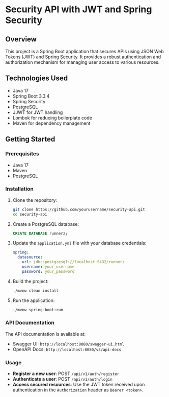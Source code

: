 # Security API with JWT and Spring Security

## Overview

This project is a Spring Boot application that secures APIs using JSON Web Tokens (JWT) and Spring Security. It provides a robust authentication and authorization mechanism for managing user access to various resources.


## Technologies Used

- Java 17
- Spring Boot 3.3.4
- Spring Security
- PostgreSQL
- JJWT for JWT handling
- Lombok for reducing boilerplate code
- Maven for dependency management

## Getting Started

### Prerequisites

- Java 17
- Maven
- PostgreSQL

### Installation

1. Clone the repository:

   ```bash
   git clone https://github.com/yourusername/security-api.git
   cd security-api
   ```

2. Create a PostgreSQL database:

   ```sql
   CREATE DATABASE runnerz;
   ```

3. Update the `application.yml` file with your database credentials:

   ```yaml
   spring:
     datasource:
       url: jdbc:postgresql://localhost:5432/runnerz
       username: your_username
       password: your_password
   ```

4. Build the project:

   ```bash
   ./mvnw clean install
   ```

5. Run the application:

   ```bash
   ./mvnw spring-boot:run
   ```

### API Documentation

The API documentation is available at:

- Swagger UI: `http://localhost:8080/swagger-ui.html`
- OpenAPI Docs: `http://localhost:8080/v3/api-docs`

### Usage

- **Register a new user**: POST `/api/v1/auth/register`
- **Authenticate a user**: POST `/api/v1/auth/login`
- **Access secured resources**: Use the JWT token received upon authentication in the `Authorization` header as `Bearer <token>`.

